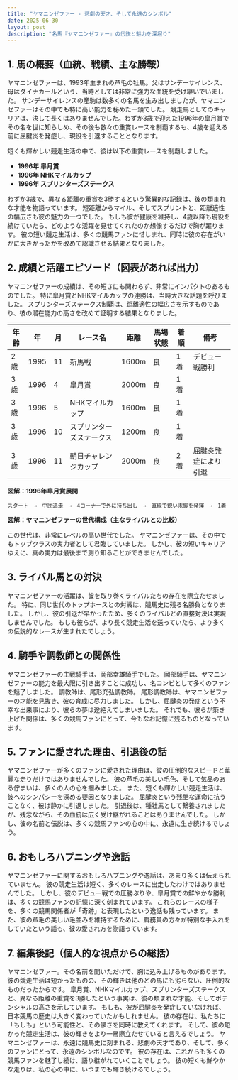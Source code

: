 ```yaml
---
title: "ヤマニンゼファー - 悲劇の天才、そして永遠のシンボル"
date: 2025-06-30
layout: post
description: "名馬『ヤマニンゼファー』の伝説と魅力を深堀り"
---
```


## 1. 馬の概要（血統、戦績、主な勝鞍）

ヤマニンゼファーは、1993年生まれの芦毛の牡馬。父はサンデーサイレンス、母はダイナカールという、当時としては非常に強力な血統を受け継いでいました。  サンデーサイレンスの産駒は数多くの名馬を生み出しましたが、ヤマニンゼファーはその中でも特に高い能力を秘めた一頭でした。  競走馬としてのキャリアは、決して長くはありませんでした。わずか3歳で迎えた1996年の皐月賞でその名を世に知らしめ、その後も数々の重賞レースを制覇するも、4歳を迎える前に屈腱炎を発症し、現役を引退することとなります。

短くも輝かしい競走生活の中で、彼は以下の重賞レースを制覇しました。

* **1996年 皐月賞**
* **1996年 NHKマイルカップ**
* **1996年 スプリンターズステークス**

わずか3歳で、異なる距離の重賞を3勝するという驚異的な記録は、彼の類まれな才能を物語っています。  短距離からマイル、そしてスプリントと、距離適性の幅広さも彼の魅力の一つでした。  もしも彼が健康を維持し、4歳以降も現役を続けていたら、どのような活躍を見せてくれたのか想像するだけで胸が躍ります。  彼の短い競走生活は、多くの競馬ファンに惜しまれ、同時に彼の存在がいかに大きかったかを改めて認識させる結果となりました。


## 2. 成績と活躍エピソード（図表があれば出力）

ヤマニンゼファーの成績は、その短さにも関わらず、非常にインパクトのあるものでした。  特に皐月賞とNHKマイルカップの連勝は、当時大きな話題を呼びました。  スプリンターズステークス制覇は、距離適性の幅広さを示すものであり、彼の潜在能力の高さを改めて証明する結果となりました。

| 年齢 | 年 | 月 | レース名 | 距離 | 馬場状態 | 着順 | 備考 |
|---|---|---|---|---|---|---|---|
| 2歳 | 1995 | 11 | 新馬戦 | 1600m | 良 | 1着 | デビュー戦勝利 |
| 3歳 | 1996 | 4 | 皐月賞 | 2000m | 良 | 1着 |  |
| 3歳 | 1996 | 5 | NHKマイルカップ | 1600m | 良 | 1着 |  |
| 3歳 | 1996 | 10 | スプリンターズステークス | 1200m | 良 | 1着 |  |
| 3歳 | 1996 | 11 | 朝日チャレンジカップ | 2000m | 良 | 2着 | 屈腱炎発症により引退 |


**図解：1996年皐月賞展開**

```
スタート　→　中団追走　→　4コーナーで外に持ち出し　→　直線で鋭い末脚を発揮　→　1着
```

**図解：ヤマニンゼファーの世代構成（主なライバルとの比較）**

この世代は、非常にレベルの高い世代でした。  ヤマニンゼファーは、その中でもトップクラスの実力者として君臨していました。  しかし、彼の短いキャリアゆえに、真の実力は最後まで測り知ることができませんでした。


## 3. ライバル馬との対決

ヤマニンゼファーの活躍は、彼を取り巻くライバルたちの存在を際立たせました。  特に、同じ世代のトップホースとの対戦は、競馬史に残る名勝負となりました。  しかし、彼の引退が早かったため、多くのライバルとの直接対決は実現しませんでした。  もしも彼らが、より長く競走生活を送っていたら、より多くの伝説的なレースが生まれたでしょう。


## 4. 騎手や調教師との関係性

ヤマニンゼファーの主戦騎手は、岡部幸雄騎手でした。  岡部騎手は、ヤマニンゼファーの能力を最大限に引き出すことに成功し、名コンビとして多くのファンを魅了しました。  調教師は、尾形充弘調教師。  尾形調教師は、ヤマニンゼファーの才能を見抜き、彼の育成に尽力しました。  しかし、屈腱炎の発症という不幸な出来事により、彼らの夢は途絶えてしまいました。  それでも、彼らが築き上げた関係は、多くの競馬ファンにとって、今もなお記憶に残るものとなっています。


## 5. ファンに愛された理由、引退後の話

ヤマニンゼファーが多くのファンに愛された理由は、彼の圧倒的なスピードと華麗な走りだけではありませんでした。  彼の芦毛の美しい毛色、そして気品のある佇まいは、多くの人の心を掴みました。  また、短くも輝かしい競走生活は、彼へのシンパシーを深める要因となりました。  屈腱炎という残酷な運命に抗うことなく、彼は静かに引退しました。  引退後は、種牡馬として繋養されましたが、残念ながら、その血統は広く受け継がれることはありませんでした。  しかし、彼の名前と伝説は、多くの競馬ファンの心の中に、永遠に生き続けるでしょう。


## 6. おもしろハプニングや逸話

ヤマニンゼファーに関するおもしろハプニングや逸話は、あまり多くは伝えられていません。  彼の競走生活は短く、多くのレースに出走したわけではありませんでした。  しかし、彼のデビュー戦での圧勝ぶりや、皐月賞での鮮やかな勝利は、多くの競馬ファンの記憶に深く刻まれています。  これらのレースの様子を、多くの競馬関係者が「奇跡」と表現したという逸話も残っています。  また、彼の芦毛の美しい毛並みを維持するために、厩務員の方々が特別な手入れをしていたという話も、彼の愛され方を物語っています。


## 7. 編集後記（個人的な視点からの総括）

ヤマニンゼファー。その名前を聞いただけで、胸に込み上げるものがあります。  彼の競走生活は短かったものの、その輝きは他のどの馬にも劣らない、圧倒的なものだったからです。  皐月賞、NHKマイルカップ、スプリンターズステークスと、異なる距離の重賞を3勝したという事実は、彼の類まれな才能、そしてポテンシャルの高さを示しています。  もしも、彼が屈腱炎を発症していなければ、日本競馬の歴史は大きく変わっていたかもしれません。  彼の存在は、私たちに「もしも」という可能性と、その儚さを同時に教えてくれます。  そして、彼の短かった競走生活は、彼の輝きをより一層際立たせていると言えるでしょう。  ヤマニンゼファーは、永遠に競馬史に刻まれる、悲劇の天才であり、そして、多くのファンにとって、永遠のシンボルなのです。  彼の存在は、これからも多くの競馬ファンを魅了し続け、語り継がれていくことでしょう。  彼の短くも鮮やかな走りは、私の心の中に、いつまでも輝き続けるでしょう。
